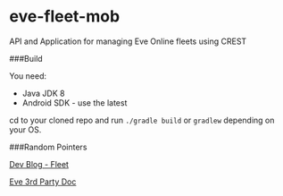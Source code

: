 # eve-fleet-mob
API and Application for managing Eve Online fleets using CREST

###Build

You need:

* Java JDK 8
* Android SDK - use the latest

cd to your cloned repo and run `./gradle build` or `gradlew` depending on your OS.

###Random Pointers

[Dev Blog - Fleet](https://forums.eveonline.com/default.aspx?g=posts&m=6423855#post6423855)

[Eve 3rd Party Doc](https://eveonline-third-party-documentation.readthedocs.org/en/latest/)

